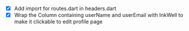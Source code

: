 - [x] Add import for routes.dart in headers.dart
- [x] Wrap the Column containing userName and userEmail with InkWell to make it clickable to edit profile page
